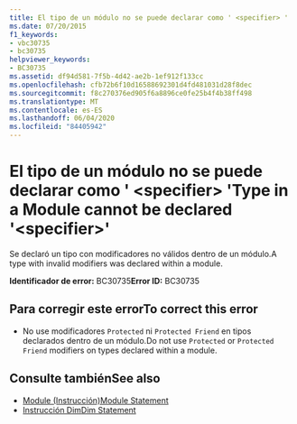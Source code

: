 ```yaml
---
title: El tipo de un módulo no se puede declarar como ' <specifier> '
ms.date: 07/20/2015
f1_keywords:
- vbc30735
- bc30735
helpviewer_keywords:
- BC30735
ms.assetid: df94d581-7f5b-4d42-ae2b-1ef912f133cc
ms.openlocfilehash: cfb72b6f10d16588692301d4fd481031d28f8dec
ms.sourcegitcommit: f8c270376ed905f6a8896ce0fe25b4f4b38ff498
ms.translationtype: MT
ms.contentlocale: es-ES
ms.lasthandoff: 06/04/2020
ms.locfileid: "84405942"
---
```

# <a name="type-in-a-module-cannot-be-declared-specifier"></a><span data-ttu-id="eabf8-102">El tipo de un módulo no se puede declarar como ' \<specifier> '</span><span class="sxs-lookup"><span data-stu-id="eabf8-102">Type in a Module cannot be declared '\<specifier>'</span></span>
<span data-ttu-id="eabf8-103">Se declaró un tipo con modificadores no válidos dentro de un módulo.</span><span class="sxs-lookup"><span data-stu-id="eabf8-103">A type with invalid modifiers was declared within a module.</span></span>  
  
 <span data-ttu-id="eabf8-104">**Identificador de error:** BC30735</span><span class="sxs-lookup"><span data-stu-id="eabf8-104">**Error ID:** BC30735</span></span>  
  
## <a name="to-correct-this-error"></a><span data-ttu-id="eabf8-105">Para corregir este error</span><span class="sxs-lookup"><span data-stu-id="eabf8-105">To correct this error</span></span>  
  
- <span data-ttu-id="eabf8-106">No use modificadores `Protected` ni `Protected Friend` en tipos declarados dentro de un módulo.</span><span class="sxs-lookup"><span data-stu-id="eabf8-106">Do not use `Protected` or `Protected Friend` modifiers on types declared within a module.</span></span>  
  
## <a name="see-also"></a><span data-ttu-id="eabf8-107">Consulte también</span><span class="sxs-lookup"><span data-stu-id="eabf8-107">See also</span></span>

- [<span data-ttu-id="eabf8-108">Module (Instrucción)</span><span class="sxs-lookup"><span data-stu-id="eabf8-108">Module Statement</span></span>](../language-reference/statements/module-statement.md)
- [<span data-ttu-id="eabf8-109">Instrucción Dim</span><span class="sxs-lookup"><span data-stu-id="eabf8-109">Dim Statement</span></span>](../language-reference/statements/dim-statement.md)

